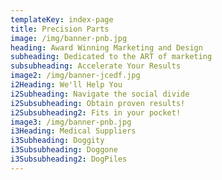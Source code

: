 ```yaml
---
templateKey: index-page
title: Precision Parts
image: /img/banner-pnb.jpg
heading: Award Winning Marketing and Design
subheading: Dedicated to the ART of marketing
subsubheading: Accelerate Your Results
image2: /img/banner-jcedf.jpg
i2Heading: We'll Help You
i2Subheading: Navigate the social divide
i2Subsubheading: Obtain proven results!
i2Subsubheading2: Fits in your pocket!
image3: /img/banner-pnb.jpg
i3Heading: Medical Suppliers
i3Subheading: Doggity
i3Subsubheading: Doggone
i3Subsubheading2: DogPiles
---
```


